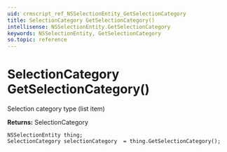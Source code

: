 ```yaml
---
uid: crmscript_ref_NSSelectionEntity_GetSelectionCategory
title: SelectionCategory GetSelectionCategory()
intellisense: NSSelectionEntity.GetSelectionCategory
keywords: NSSelectionEntity, GetSelectionCategory
so.topic: reference
---
```


# SelectionCategory GetSelectionCategory()

Selection category type (list item)

**Returns:** SelectionCategory

```crmscript
NSSelectionEntity thing;
SelectionCategory selectionCategory  = thing.GetSelectionCategory();
```

